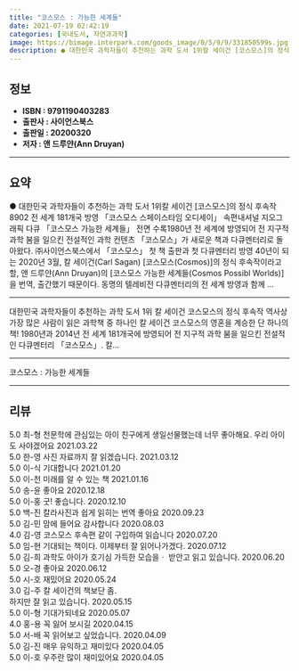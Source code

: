 ```yaml
---
title: "코스모스 : 가능한 세계들"
date: 2021-07-19 02:42:19
categories: [국내도서, 자연과과학]
image: https://bimage.interpark.com/goods_image/0/5/9/9/331850599s.jpg
description: ● 대한민국 과학자들이 추천하는 과학 도서 1위칼 세이건 [코스모스]의 정식 후속작8902 전 세계 181개국 방영 「코스모스 스페이스타임 오디세이」 속편내셔널 지오그래픽 다큐 「코스모스 가능한 세계들」 전면 수록1980년 전 세계에 방영되어 전 지구적 과학 붐을 일으킨 전설적인 과학
---
```


## **정보**

- **ISBN : 9791190403283**
- **출판사 : 사이언스북스**
- **출판일 : 20200320**
- **저자 : 앤 드루얀(Ann Druyan)**

------



## **요약**

●  대한민국 과학자들이 추천하는 과학 도서 1위칼 세이건 [코스모스]의 정식 후속작8902 전 세계 181개국 방영 「코스모스 스페이스타임 오디세이」 속편내셔널 지오그래픽 다큐 「코스모스 가능한 세계들」 전면 수록1980년 전 세계에 방영되어 전 지구적 과학 붐을 일으킨 전설적인 과학 컨텐츠  「코스모스」가 새로운 책과 다큐멘터리로 돌아왔다. ㈜사이언스북스에서 「코스모스」 첫 책 출판과 첫 다큐멘터리 방영 40년이 되는 2020년 3월, 칼 세이건(Carl Sagan) [코스모스(Cosmos)]의 정식 후속작이라고 할, 앤 드루얀(Ann Druyan)의 [코스모스 가능한 세계들(Cosmos Possibl Worlds)]을 번역, 출간했기 때문이다. 동명의 텔레비전 다큐멘터리의 전 세계 방영과 함께 ...

------

대한민국 과학자들이 추천하는 과학 도서 1위 칼 세이건 코스모스의 정식 후속작
역사상 가장 많은 사람이 읽은 과학책 중 하나인
칼 세이건 코스모스의 영혼을 계승한 단 하나의 책!
1980년과 2014년 전 세계 181개국에 방영되어 전 지구적 과학 붐을 일으킨 전설적인 다큐멘터리 「코스모스」. 칼... 

------


코스모스 : 가능한 세계들 

------


## **리뷰** 

5.0 최-형 천문학에 관심있는 아이 친구에게 생일선물했는데 너무 좋아해요. 우리 아이도 사야겠어요 2021.03.22 <br/>5.0 한-영 사진 자료까지 잘 읽겠습니다. 2021.03.12 <br/>5.0 이-식 기대합니다  2021.01.20 <br/>5.0 이-천 미래를 알 수 있는 책 2021.01.16 <br/>5.0 송-윤 좋아요 2020.12.18 <br/>5.0 이-홍 굿! 좋습니다.  2020.12.10 <br/>5.0 백-진 칼라사진과 쉽게 읽히는 번역 좋아요 2020.09.23 <br/>5.0 김-민 맘에 들어요 감사합니다 2020.08.03 <br/>4.0 김-영 코스모스 후속편 같이 구입하여 읽습니다  2020.07.20 <br/>5.0 임-현 기대되는 책이다. 이제부터 잘 읽어나가겠다. 2020.07.12 <br/>5.0 김-희 과학도 아이가 호기심 가득한 모습을ㆍ 받안고 읽고 있습니다. 2020.06.20 <br/>5.0 오-경 좋아요 2020.06.12 <br/>5.0 시-호 재밌어요 2020.05.24 <br/>3.0 김-주 칼 세이건의 책보단  좀.  
하지만 잘 읽고 있습니다.  2020.05.15 <br/>5.0 이-형 기대가되네요 2020.05.07 <br/>4.0 홍-용 꼭 잃어 보시길 2020.04.15 <br/>5.0 서-배 꼭 읽어보고 싶었습니다. 2020.04.09 <br/>5.0 김-진 매우 유익하고 재미있다 2020.04.05 <br/>5.0 이-호 우주란  많이 재미있어요   2020.04.05 <br/>